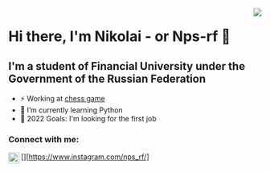 <img src="https://cdn2.iconfinder.com/data/icons/cat-power/256/cat_drunk.png" align="right"/>  

# Hi there, I'm Nikolai - or Nps-rf 👋 



## I'm a student of Financial University under the Government of the Russian Federation

- ⚡ Working at [chess game](https://github.com/Nps-rf/Financial_University/tree/master/Financial%20University/Практикум%20по%20программированию%20и%20АДиСД/Четвертый%20практикум/Game/Engine)
- 🌱 I’m currently learning Python
- 🥅 2022 Goals: I'm looking for the first job 

### Connect with me:

[<img align="left" width="22px" src="https://cdn.jsdelivr.net/npm/simple-icons@v3/icons/instagram.svg" />][https://www.instagram.com/nps_rf/]

<br />
